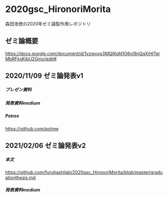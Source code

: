 # 2020gsc_HironoriMorita
森田浩徳の2020年ゼミ論製作用レポジトリ

## ゼミ論概要
https://docs.google.com/document/d/1vzwxvp3MQIKqN1O6vI9nQqXiHlTejMbRFksKjbU2Gmo/edit#

## 2020/11/09 ゼミ論発表v1
##### プレゼン資料

##### 発表資料medium

##### Potree
https://github.com/potree

## 2021/02/06 ゼミ論発表v2
##### 本文
https://github.com/furuhashilab/2020gsc_HironoriMorita/blob/master/graduationthesis.md

##### 発表資料medium
